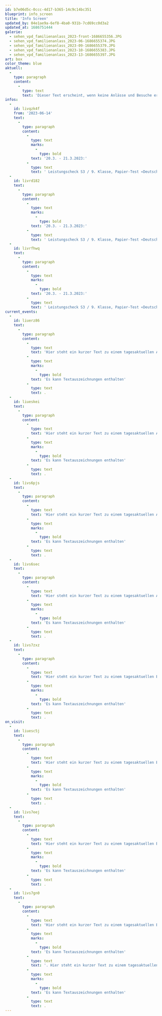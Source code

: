 ```yaml
---
id: b7e06d5c-0ccc-4d17-b365-14c9c14bc351
blueprint: info_screen
title: 'Info Screen'
updated_by: 04e1ae9a-6ef8-4ba0-931b-7cd69cc0d3a2
updated_at: 1686751444
galerie:
  - sehen_vpd_familienanlass_2023-front-1686655356.JPG
  - sehen_vpd_familienanlass_2023-06-1686655374.JPG
  - sehen_vpd_familienanlass_2023-09-1686655379.JPG
  - sehen_vpd_familienanlass_2023-10-1686655383.JPG
  - sehen_vpd_familienanlass_2023-13-1686655397.JPG
art: box
color_theme: blue
aktuell:
  -
    type: paragraph
    content:
      -
        type: text
        text: 'Dieser Text erscheint, wenn keine Anlässe und Besuche erfasst sind. Einzelne Wörter oder Textpassagen können für eine stärkere Hervorhebung fett markiert werden.'
infos:
  -
    id: livqzk4f
    from: '2023-06-14'
    text:
      -
        type: paragraph
        content:
          -
            type: text
            marks:
              -
                type: bold
            text: '20.3. - 21.3.2023:'
          -
            type: text
            text: ' Leistungscheck S3 / 9. Klasse, Papier-Test «Deutsch Schreiben»  - Viel Glück! '
  -
    id: livrd182
    text:
      -
        type: paragraph
        content:
          -
            type: text
            marks:
              -
                type: bold
            text: '20.3. - 21.3.2023:'
          -
            type: text
            text: ' Leistungscheck S3 / 9. Klasse, Papier-Test «Deutsch Schreiben»  - Viel Glück!'
  -
    id: livrfhwq
    text:
      -
        type: paragraph
        content:
          -
            type: text
            marks:
              -
                type: bold
            text: '20.3. - 21.3.2023:'
          -
            type: text
            text: ' Leistungscheck S3 / 9. Klasse, Papier-Test «Deutsch Schreiben»  - Viel Glück!'
current_events:
  -
    id: liuerz86
    text:
      -
        type: paragraph
        content:
          -
            type: text
            text: 'Hier steht ein kurzer Text zu einem tagesaktuellen Anlass. Daher benötigt es kein Datum. '
          -
            type: text
            marks:
              -
                type: bold
            text: 'Es kann Textauszeichnungen enthalten'
          -
            type: text
            text: .
  -
    id: liueskei
    text:
      -
        type: paragraph
        content:
          -
            type: text
            text: 'Hier steht ein kurzer Text zu einem tagesaktuellen Anlass. Daher benötigt es kein Datum. '
          -
            type: text
            marks:
              -
                type: bold
            text: 'Es kann Textauszeichnungen enthalten'
          -
            type: text
            text: .
  -
    id: livs6pjs
    text:
      -
        type: paragraph
        content:
          -
            type: text
            text: 'Hier steht ein kurzer Text zu einem tagesaktuellen Anlass. Daher benötigt es kein Datum. '
          -
            type: text
            marks:
              -
                type: bold
            text: 'Es kann Textauszeichnungen enthalten'
          -
            type: text
            text: .
  -
    id: livs6sec
    text:
      -
        type: paragraph
        content:
          -
            type: text
            text: 'Hier steht ein kurzer Text zu einem tagesaktuellen Anlass. Daher benötigt es kein Datum. '
          -
            type: text
            marks:
              -
                type: bold
            text: 'Es kann Textauszeichnungen enthalten'
          -
            type: text
            text: .
  -
    id: livs7zxz
    text:
      -
        type: paragraph
        content:
          -
            type: text
            text: 'Hier steht ein kurzer Text zu einem tagesaktuellen Besuch. Daher benötigt es kein Datum. '
          -
            type: text
            marks:
              -
                type: bold
            text: 'Es kann Textauszeichnungen enthalten'
          -
            type: text
            text: .
on_visit:
  -
    id: liuesc5j
    text:
      -
        type: paragraph
        content:
          -
            type: text
            text: 'Hier steht ein kurzer Text zu einem tagesaktuellen Besuch. Daher benötigt es kein Datum. '
          -
            type: text
            marks:
              -
                type: bold
            text: 'Es kann Textauszeichnungen enthalten'
          -
            type: text
            text: .
  -
    id: livs7eej
    text:
      -
        type: paragraph
        content:
          -
            type: text
            text: 'Hier steht ein kurzer Text zu einem tagesaktuellen Besuch. Daher benötigt es kein Datum. '
          -
            type: text
            marks:
              -
                type: bold
            text: 'Es kann Textauszeichnungen enthalten'
          -
            type: text
            text: .
  -
    id: livs7gn0
    text:
      -
        type: paragraph
        content:
          -
            type: text
            text: 'Hier steht ein kurzer Text zu einem tagesaktuellen Besuch. Daher benötigt es kein Datum. '
          -
            type: text
            marks:
              -
                type: bold
            text: 'Es kann Textauszeichnungen enthalten'
          -
            type: text
            text: '. Hier steht ein kurzer Text zu einem tagesaktuellen Besuch. Daher benötigt es kein Datum. '
          -
            type: text
            marks:
              -
                type: bold
            text: 'Es kann Textauszeichnungen enthalten'
          -
            type: text
            text: .
---
```

